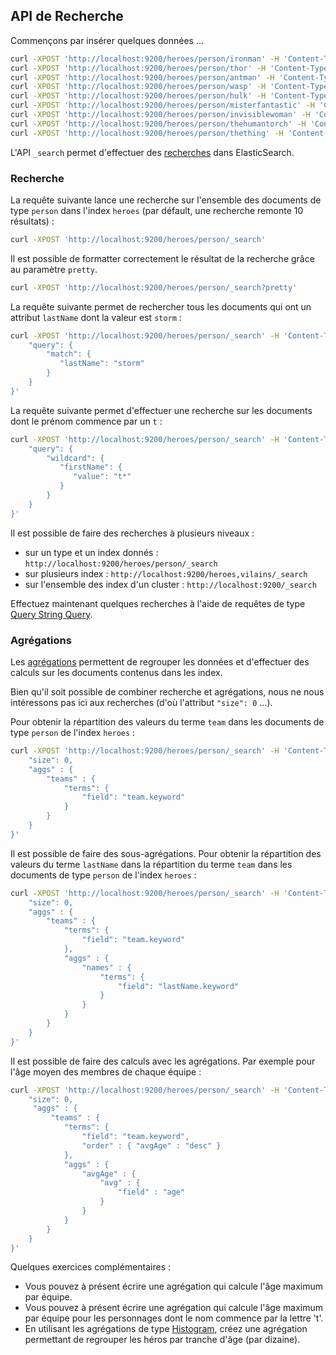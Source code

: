 ## API de Recherche

Commençons par insérer quelques données ...

```bash
curl -XPOST 'http://localhost:9200/heroes/person/ironman' -H 'Content-Type: application/json' -d '{"firstName":"Tony","lastName":"Stark","aka":"Iron Man","team":"Avengers","age":45}'
curl -XPOST 'http://localhost:9200/heroes/person/thor' -H 'Content-Type: application/json' -d '{"firstName":"Thor","lastName":"Odinson","aka":"Thor","team":"Avengers","age":27}'
curl -XPOST 'http://localhost:9200/heroes/person/antman' -H 'Content-Type: application/json' -d '{"firstName":"Hank","lastName":"Pym","aka":"Ant-Man","team":"Avengers","age":41}'
curl -XPOST 'http://localhost:9200/heroes/person/wasp' -H 'Content-Type: application/json' -d '{"firstName":"Janet","lastName":"van Dyne","aka":"Wasp","team":"Avengers","age":32}'
curl -XPOST 'http://localhost:9200/heroes/person/hulk' -H 'Content-Type: application/json' -d '{"firstName":"Bruce","lastName":"Banner","aka":"Hulk","team":"Avengers","age":41}'
curl -XPOST 'http://localhost:9200/heroes/person/misterfantastic' -H 'Content-Type: application/json' -d '{"firstName":"Reed","lastName":"Richards","aka":"Mister Fantastic","team":"FantasticFour","age":47}'
curl -XPOST 'http://localhost:9200/heroes/person/invisiblewoman' -H 'Content-Type: application/json' -d '{"firstName":"Susan","lastName":"Storm","aka":"Invisible Woman","team":"FantasticFour","age":29}'
curl -XPOST 'http://localhost:9200/heroes/person/thehumantorch' -H 'Content-Type: application/json' -d '{"firstName":"Johnny","lastName":"Storm","aka":"The Human Torch","team":"FantasticFour","age":25}'
curl -XPOST 'http://localhost:9200/heroes/person/thething' -H 'Content-Type: application/json' -d '{"firstName":"Ben","lastName":"Grimm","aka":"The Thing","team":"FantasticFour","age":42}'
```

L'API `_search` permet d'effectuer des [recherches](https://www.elastic.co/guide/en/elasticsearch/reference/current/search.html) dans ElasticSearch.

### Recherche

La requête suivante lance une recherche sur l'ensemble des documents de type `person` dans l'index `heroes` (par défault, une recherche remonte 10 résultats) :

```bash
curl -XPOST 'http://localhost:9200/heroes/person/_search'
```

Il est possible de formatter correctement le résultat de la recherche grâce au paramètre `pretty`.

```bash
curl -XPOST 'http://localhost:9200/heroes/person/_search?pretty'
```

La requête suivante permet de rechercher tous les documents qui ont un attribut `lastName` dont la valeur est `storm` :

```bash
curl -XPOST 'http://localhost:9200/heroes/person/_search' -H 'Content-Type: application/json' -d '{
    "query": {
        "match": {
           "lastName": "storm"
        }
    }
}'
```

La requête suivante permet d'effectuer une recherche sur les documents dont le prénom commence par un `t` :

```bash
curl -XPOST 'http://localhost:9200/heroes/person/_search' -H 'Content-Type: application/json' -d '{
    "query": {
        "wildcard": {
           "firstName": {
              "value": "t*"
           }
        }
    }
}'
```

Il est possible de faire des recherches à plusieurs niveaux :

* sur un type et un index donnés : `http://localhost:9200/heroes/person/_search`
* sur plusieurs index : `http://localhost:9200/heroes,vilains/_search`
* sur l'ensemble des index d'un cluster : `http://localhost:9200/_search`

Effectuez maintenant quelques recherches à l'aide de requêtes de type [Query String Query](https://www.elastic.co/guide/en/elasticsearch/reference/current/query-dsl-query-string-query.html).

### Agrégations

Les [agrégations](https://www.elastic.co/guide/en/elasticsearch/reference/current/search-aggregations.html) permettent de regrouper les données et d'effectuer des calculs sur les documents contenus dans les index.

Bien qu'il soit possible de combiner recherche et agrégations, nous ne nous intéressons pas ici aux recherches (d'où l'attribut `"size": 0` ...).

Pour obtenir la répartition des valeurs du terme `team` dans les documents de type `person` de l'index `heroes` :

```bash
curl -XPOST 'http://localhost:9200/heroes/person/_search' -H 'Content-Type: application/json' -d '{
    "size": 0,
    "aggs" : {
        "teams" : {
            "terms": {
                "field": "team.keyword"
            }
        }
    }
}'
```

Il est possible de faire des sous-agrégations. Pour obtenir la répartition des valeurs du terme `lastName` dans la répartition du terme `team` dans les documents de type `person` de l'index `heroes` :

```bash
curl -XPOST 'http://localhost:9200/heroes/person/_search' -H 'Content-Type: application/json' -d '{
    "size": 0,
    "aggs" : {
        "teams" : {
            "terms": {
                "field": "team.keyword"
            },
            "aggs" : {
                "names" : {
                    "terms": {
                        "field": "lastName.keyword"
                    }
                }
            }
        }
    }
}'
```

Il est possible de faire des calculs avec les agrégations. Par exemple pour l'âge moyen des membres de chaque équipe :

```bash
curl -XPOST 'http://localhost:9200/heroes/person/_search' -H 'Content-Type: application/json' -d '{
    "size": 0,
     "aggs" : {
         "teams" : {
            "terms": {
                "field": "team.keyword",
                "order" : { "avgAge" : "desc" }
            },
            "aggs" : {
                "avgAge" : {
                    "avg" : {
                        "field" : "age"
                    }
                }
            }
        }
    }
}'
```

Quelques exercices complémentaires :

* Vous pouvez à présent écrire une agrégation qui calcule l'âge maximum par équipe.
* Vous pouvez à présent écrire une agrégation qui calcule l'âge maximum par équipe pour les personnages dont le nom commence par la lettre 't'.
* En utilisant les agrégations de type [Histogram](https://www.elastic.co/guide/en/elasticsearch/reference/current/search-aggregations-bucket-histogram-aggregation.html), créez une agrégation permettant de regrouper les héros par tranche d'âge (par dizaine).
